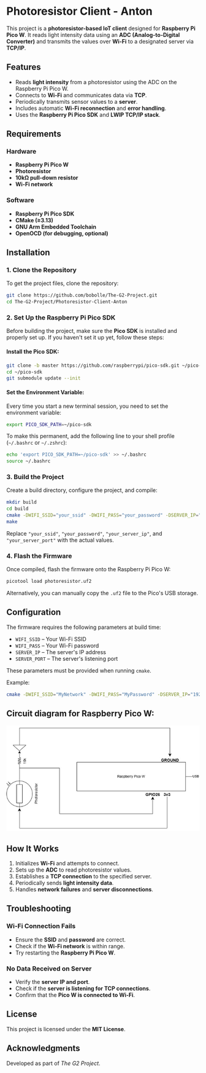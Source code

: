 # Photoresistor Client - Anton

This project is a **photoresistor-based IoT client** designed for **Raspberry Pi Pico W**. It reads light intensity data using an **ADC (Analog-to-Digital Converter)** and transmits the values over **Wi-Fi** to a designated server via **TCP/IP**.

## Features

- Reads **light intensity** from a photoresistor using the ADC on the Raspberry Pi Pico W.
- Connects to **Wi-Fi** and communicates data via **TCP**.
- Periodically transmits sensor values to a **server**.
- Includes automatic **Wi-Fi reconnection** and **error handling**.
- Uses the **Raspberry Pi Pico SDK** and **LWIP TCP/IP stack**.

## Requirements

### Hardware
- **Raspberry Pi Pico W**
- **Photoresistor**
- **10kΩ pull-down resistor**
- **Wi-Fi network**

### Software
- **Raspberry Pi Pico SDK**
- **CMake (≥3.13)**
- **GNU Arm Embedded Toolchain**
- **OpenOCD (for debugging, optional)**

## Installation

### 1. Clone the Repository
To get the project files, clone the repository:

```sh
git clone https://github.com/bobolle/The-G2-Project.git
cd The-G2-Project/Photoresistor-Client-Anton
```

### 2. Set Up the Raspberry Pi Pico SDK
Before building the project, make sure the **Pico SDK** is installed and properly set up. If you haven't set it up yet, follow these steps:

#### Install the Pico SDK:
```sh
git clone -b master https://github.com/raspberrypi/pico-sdk.git ~/pico-sdk
cd ~/pico-sdk
git submodule update --init
```

#### Set the Environment Variable:
Every time you start a new terminal session, you need to set the environment variable:

```sh
export PICO_SDK_PATH=~/pico-sdk
```

To make this permanent, add the following line to your shell profile (`~/.bashrc` or `~/.zshrc`):

```sh
echo 'export PICO_SDK_PATH=~/pico-sdk' >> ~/.bashrc
source ~/.bashrc
```

### 3. Build the Project
Create a build directory, configure the project, and compile:

```sh
mkdir build
cd build
cmake -DWIFI_SSID="your_ssid" -DWIFI_PASS="your_password" -DSERVER_IP="your_server_ip" -DSERVER_PORT=your_server_port ..
make
```

Replace `"your_ssid"`, `"your_password"`, `"your_server_ip"`, and `"your_server_port"` with the actual values.

### 4. Flash the Firmware
Once compiled, flash the firmware onto the Raspberry Pi Pico W:

```sh
picotool load photoresistor.uf2
```

Alternatively, you can manually copy the `.uf2` file to the Pico's USB storage.

## Configuration

The firmware requires the following parameters at build time:
- `WIFI_SSID` – Your Wi-Fi SSID
- `WIFI_PASS` – Your Wi-Fi password
- `SERVER_IP` – The server's IP address
- `SERVER_PORT` – The server's listening port

These parameters must be provided when running `cmake`.

Example:

```sh
cmake -DWIFI_SSID="MyNetwork" -DWIFI_PASS="MyPassword" -DSERVER_IP="192.168.1.100" -DSERVER_PORT=8080 ..
```

## Circuit diagram for Raspberry Pico W:
![Photoresistor Circuit](PicoW.jpg)

## How It Works

1. Initializes **Wi-Fi** and attempts to connect.
2. Sets up the **ADC** to read photoresistor values.
3. Establishes a **TCP connection** to the specified server.
4. Periodically sends **light intensity data**.
5. Handles **network failures** and **server disconnections**.

## Troubleshooting

### Wi-Fi Connection Fails
- Ensure the **SSID** and **password** are correct.
- Check if the **Wi-Fi network** is within range.
- Try restarting the **Raspberry Pi Pico W**.

### No Data Received on Server
- Verify the **server IP and port**.
- Check if the **server is listening for TCP connections**.
- Confirm that the **Pico W is connected to Wi-Fi**.

## License
This project is licensed under the **MIT License**.

## Acknowledgments
Developed as part of *The G2 Project*.

